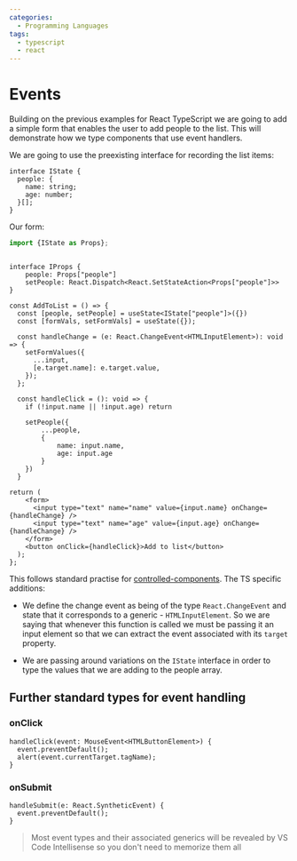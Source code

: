 ```yaml
---
categories:
  - Programming Languages
tags:
  - typescript
  - react
---
```


# Events

Building on the previous examples for React TypeScript we are going to add a
simple form that enables the user to add people to the list. This will
demonstrate how we type components that use event handlers.

We are going to use the preexisting interface for recording the list items:

```tsx
interface IState {
  people: {
    name: string;
    age: number;
  }[];
}
```

Our form:

```ts
import {IState as Props};
```

```tsx

interface IProps {
    people: Props["people"]
    setPeople: React.Dispatch<React.SetStateAction<Props["people"]>>
}

const AddToList = () => {
  const [people, setPeople] = useState<IState["people"]>({})
  const [formVals, setFormVals] = useState({});

  const handleChange = (e: React.ChangeEvent<HTMLInputElement>): void => {
    setFormValues({
      ...input,
      [e.target.name]: e.target.value,
    });
  };

  const handleClick = (): void => {
    if (!input.name || !input.age) return

    setPeople({
        ...people,
        {
            name: input.name,
            age: input.age
        }
    })
  }

return (
    <form>
      <input type="text" name="name" value={input.name} onChange={handleChange} />
      <input type="text" name="age" value={input.age} onChange={handleChange} />
    </form>
    <button onClick={handleClick}>Add to list</button>
  );
};
```

This follows standard practise for
[controlled-components](/Programming_Languages/React/Hooks/Forms.md). The TS
specific additions:

- We define the change event as being of the type `React.ChangeEvent` and state
  that it corresponds to a generic - `HTMLInputElement`. So we are saying that
  whenever this function is called we must be passing it an input element so
  that we can extract the event associated with its `target` property.

- We are passing around variations on the `IState` interface in order to type
  the values that we are adding to the people array.

## Further standard types for event handling

### onClick

```tsx
handleClick(event: MouseEvent<HTMLButtonElement>) {
  event.preventDefault();
  alert(event.currentTarget.tagName);
}
```

### onSubmit

```tsx
handleSubmit(e: React.SyntheticEvent) {
  event.preventDefault();
}
```

> Most event types and their associated generics will be revealed by VS Code
> Intellisense so you don't need to memorize them all
